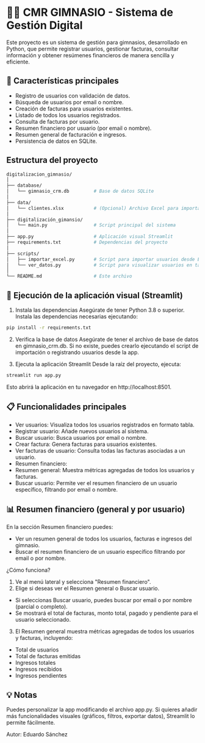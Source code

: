 # 🏋️‍♂️ CMR GIMNASIO - Sistema de Gestión Digital

Este proyecto es un sistema de gestión para gimnasios, desarrollado en Python, que permite registrar usuarios, gestionar facturas, consultar información y obtener resúmenes financieros de manera sencilla y eficiente.

## 🚀 Características principales
- Registro de usuarios con validación de datos.
- Búsqueda de usuarios por email o nombre.
- Creación de facturas para usuarios existentes.
- Listado de todos los usuarios registrados.
- Consulta de facturas por usuario.
- Resumen financiero por usuario (por email o nombre).
- Resumen general de facturación e ingresos.
- Persistencia de datos en SQLite.

## Estructura del proyecto
````bash
digitalizacion_gimnasio/
│
├── database/
│   └── gimnasio_crm.db         # Base de datos SQLite
│
├── data/
│   └── clientes.xlsx           # (Opcional) Archivo Excel para importación masiva
│
├── digitalización_gimansio/
│   └── main.py                 # Script principal del sistema
│
├── app.py                      # Aplicación visual Streamlit
├── requirements.txt            # Dependencias del proyecto
│
├── scripts/
│   ├── importar_excel.py       # Script para importar usuarios desde Excel
│   └── ver_datos.py            # Script para visualizar usuarios en tabla
│
└── README.md                   # Este archivo
`````

## 🚀 Ejecución de la aplicación visual (Streamlit)
1. Instala las dependencias
Asegúrate de tener Python 3.8 o superior.
Instala las dependencias necesarias ejecutando:

```bash
pip install -r requirements.txt
````
2. Verifica la base de datos
Asegúrate de tener el archivo de base de datos en gimnasio_crm.db.
Si no existe, puedes crearlo ejecutando el script de importación o registrando usuarios desde la app.

3. Ejecuta la aplicación Streamlit
Desde la raíz del proyecto, ejecuta:

```bash
streamlit run app.py
````
Esto abrirá la aplicación en tu navegador en http://localhost:8501.

## 📋 Funcionalidades principales
- Ver usuarios: Visualiza todos los usuarios registrados en formato tabla.
- Registrar usuario: Añade nuevos usuarios al sistema.
- Buscar usuario: Busca usuarios por email o nombre.
- Crear factura: Genera facturas para usuarios existentes.
- Ver facturas de usuario: Consulta todas las facturas asociadas a un usuario.
- Resumen financiero:
- Resumen general: Muestra métricas agregadas de todos los usuarios y facturas.
- Buscar usuario: Permite ver el resumen financiero de un usuario específico, filtrando por email o nombre.

## 📊 Resumen financiero (general y por usuario)

En la sección Resumen financiero puedes:
- Ver un resumen general de todos los usuarios, facturas e ingresos del gimnasio.
- Buscar el resumen financiero de un usuario específico filtrando por email o por nombre.

¿Cómo funciona?

1. Ve al menú lateral y selecciona "Resumen financiero".
2. Elige si deseas ver el Resumen general o Buscar usuario.
- Si seleccionas Buscar usuario, puedes buscar por email o por nombre (parcial o completo).
- Se mostrará el total de facturas, monto total, pagado y pendiente para el usuario seleccionado.
3. El Resumen general muestra métricas agregadas de todos los usuarios y facturas, incluyendo:
- Total de usuarios
- Total de facturas emitidas
- Ingresos totales
- Ingresos recibidos
- Ingresos pendientes

## 💡 Notas
Puedes personalizar la app modificando el archivo app.py.
Si quieres añadir más funcionalidades visuales (gráficos, filtros, exportar datos), Streamlit lo permite fácilmente.

Autor: Eduardo Sánchez


